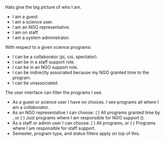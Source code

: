 Hats give the big picture of who I am.

- I am a guest.
- I am a science user.
- I am an NGO representative.
- I am on staff.
- I am a system administrator.

With respect to a given science programs:

- I can be a collaborator (pi, coi, spectator).
- I can be in a staff support role.
- I can be in an NGO support role.
- I can be indirectly associated because my NGO granted time to the program.
- I can be unassociated.

The user interface can filter the programs I see.
- As a guest or science user I have no choices. I see programs all where I am a collaborator.
- As an NGO representative I can choose:
  ( ) All programs granted time by <partner>, or
  ( ) Just programs where I am responsible for NGO support (<partner>).
- As a staff or admin user I can choose:
  ( ) All programs, or
  ( ) Programs where I am responsible for staff support.
- Semester, program type, and status filters apply on top of this.

